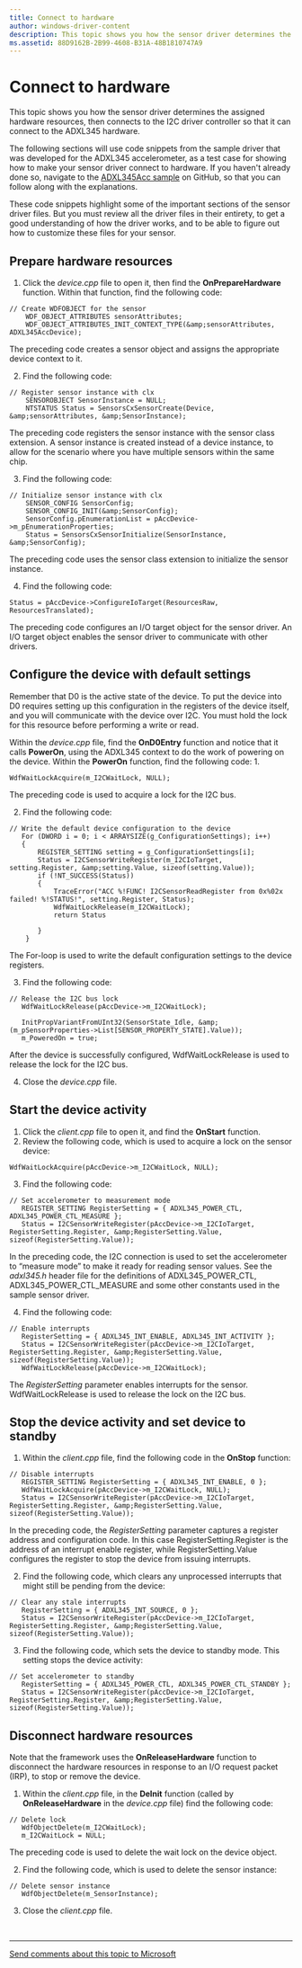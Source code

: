 ```yaml
---
title: Connect to hardware
author: windows-driver-content
description: This topic shows you how the sensor driver determines the assigned hardware resources, then connects to the I2C driver controller so that it can connect to the ADXL345 hardware.
ms.assetid: 88D9162B-2B99-4608-B31A-48B1810747A9
---
```


# Connect to hardware


This topic shows you how the sensor driver determines the assigned hardware resources, then connects to the I2C driver controller so that it can connect to the ADXL345 hardware.

The following sections will use code snippets from the sample driver that was developed for the ADXL345 accelerometer, as a test case for showing how to make your sensor driver connect to hardware. If you haven't already done so, navigate to the [ADXL345Acc sample](https://github.com/Microsoft/Windows-driver-samples/tree/1fbea08887e10e087c3f6bb0be8968e29e20cc84/sensors/ADXL345Acc) on GitHub, so that you can follow along with the explanations.

These code snippets highlight some of the important sections of the sensor driver files. But you must review all the driver files in their entirety, to get a good understanding of how the driver works, and to be able to figure out how to customize these files for your sensor.

## Prepare hardware resources


1. Click the *device.cpp* file to open it, then find the **OnPrepareHardware** function. Within that function, find the following code:
```ManagedCPlusPlus
// Create WDFOBJECT for the sensor
    WDF_OBJECT_ATTRIBUTES sensorAttributes;
    WDF_OBJECT_ATTRIBUTES_INIT_CONTEXT_TYPE(&amp;sensorAttributes, ADXL345AccDevice);
```

The preceding code creates a sensor object and assigns the appropriate device context to it.

2. Find the following code:
```ManagedCPlusPlus
// Register sensor instance with clx
    SENSOROBJECT SensorInstance = NULL;
    NTSTATUS Status = SensorsCxSensorCreate(Device, &amp;sensorAttributes, &amp;SensorInstance);
```

The preceding code registers the sensor instance with the sensor class extension. A sensor instance is created instead of a device instance, to allow for the scenario where you have multiple sensors within the same chip.

3. Find the following code:
```ManagedCPlusPlus
// Initialize sensor instance with clx
    SENSOR_CONFIG SensorConfig;
    SENSOR_CONFIG_INIT(&amp;SensorConfig);
    SensorConfig.pEnumerationList = pAccDevice->m_pEnumerationProperties;
    Status = SensorsCxSensorInitialize(SensorInstance, &amp;SensorConfig);
```

The preceding code uses the sensor class extension to initialize the sensor instance.

4. Find the following code:
```ManagedCPlusPlus
Status = pAccDevice->ConfigureIoTarget(ResourcesRaw, ResourcesTranslated);
```

The preceding code configures an I/O target object for the sensor driver. An I/O target object enables the sensor driver to communicate with other drivers.

## Configure the device with default settings


Remember that D0 is the active state of the device. To put the device into D0 requires setting up this configuration in the registers of the device itself, and you will communicate with the device over I2C. You must hold the lock for this resource before performing a write or read.

Within the *device.cpp* file, find the **OnD0Entry** function and notice that it calls **PowerOn**, using the ADXL345 context to do the work of powering on the device. Within the **PowerOn** function, find the following code:
1.
```ManagedCPlusPlus
WdfWaitLockAcquire(m_I2CWaitLock, NULL);
```

The preceding code is used to acquire a lock for the I2C bus.

2. Find the following code:
```ManagedCPlusPlus
// Write the default device configuration to the device
   For (DWORD i = 0; i < ARRAYSIZE(g_ConfigurationSettings); i++)
   {
       REGISTER_SETTING setting = g_ConfigurationSettings[i];
       Status = I2CSensorWriteRegister(m_I2CIoTarget, setting.Register, &amp;setting.Value, sizeof(setting.Value));
       if (!NT_SUCCESS(Status))
       {
           TraceError("ACC %!FUNC! I2CSensorReadRegister from 0x%02x failed! %!STATUS!", setting.Register, Status); 
           WdfWaitLockRelease(m_I2CWaitLock); 
           return Status 

       }
    }
```

The For-loop is used to write the default configuration settings to the device registers.

3. Find the following code:
```ManagedCPlusPlus
// Release the I2C bus lock
   WdfWaitLockRelease(pAccDevice->m_I2CWaitLock);
        
   InitPropVariantFromUInt32(SensorState_Idle, &amp;(m_pSensorProperties->List[SENSOR_PROPERTY_STATE].Value));
   m_PoweredOn = true;
```

After the device is successfully configured, WdfWaitLockRelease is used to release the lock for the I2C bus.

4. Close the *device.cpp* file.
## Start the device activity


1. Click the *client.cpp* file to open it, and find the **OnStart** function.
2. Review the following code, which is used to acquire a lock on the sensor device:
```ManagedCPlusPlus
WdfWaitLockAcquire(pAccDevice->m_I2CWaitLock, NULL);
```

3. Find the following code:
```ManagedCPlusPlus
// Set accelerometer to measurement mode
   REGISTER_SETTING RegisterSetting = { ADXL345_POWER_CTL, ADXL345_POWER_CTL_MEASURE };
   Status = I2CSensorWriteRegister(pAccDevice->m_I2CIoTarget, RegisterSetting.Register, &amp;RegisterSetting.Value, sizeof(RegisterSetting.Value));
```

In the preceding code, the I2C connection is used to set the accelerometer to “measure mode” to make it ready for reading sensor values. See the *adxl345.h* header file for the definitions of ADXL345\_POWER\_CTL, ADXL345\_POWER\_CTL\_MEASURE and some other constants used in the sample sensor driver.

4. Find the following code:
```ManagedCPlusPlus
// Enable interrupts
   RegisterSetting = { ADXL345_INT_ENABLE, ADXL345_INT_ACTIVITY };
   Status = I2CSensorWriteRegister(pAccDevice->m_I2CIoTarget, RegisterSetting.Register, &amp;RegisterSetting.Value, sizeof(RegisterSetting.Value));
   WdfWaitLockRelease(pAccDevice->m_I2CWaitLock);
```

The *RegisterSetting* parameter enables interrupts for the sensor. WdfWaitLockRelease is used to release the lock on the I2C bus.

## Stop the device activity and set device to standby


1. Within the *client.cpp* file, find the following code in the **OnStop** function:
```ManagedCPlusPlus
// Disable interrupts   
   REGISTER_SETTING RegisterSetting = { ADXL345_INT_ENABLE, 0 };
   WdfWaitLockAcquire(pAccDevice->m_I2CWaitLock, NULL);
   Status = I2CSensorWriteRegister(pAccDevice->m_I2CIoTarget, RegisterSetting.Register, &amp;RegisterSetting.Value, sizeof(RegisterSetting.Value));
```

In the preceding code, the *RegisterSetting* parameter captures a register address and configuration code. In this case RegisterSetting.Register is the address of an interrupt enable register, while RegisterSetting.Value configures the register to stop the device from issuing interrupts.

2. Find the following code, which clears any unprocessed interrupts that might still be pending from the device:
```ManagedCPlusPlus
// Clear any stale interrupts
   RegisterSetting = { ADXL345_INT_SOURCE, 0 };
   Status = I2CSensorWriteRegister(pAccDevice->m_I2CIoTarget, RegisterSetting.Register, &amp;RegisterSetting.Value, sizeof(RegisterSetting.Value));
```

3. Find the following code, which sets the device to standby mode. This setting stops the device activity:
```ManagedCPlusPlus
// Set accelerometer to standby
   RegisterSetting = { ADXL345_POWER_CTL, ADXL345_POWER_CTL_STANDBY };
   Status = I2CSensorWriteRegister(pAccDevice->m_I2CIoTarget, RegisterSetting.Register, &amp;RegisterSetting.Value, sizeof(RegisterSetting.Value));
```

## Disconnect hardware resources


Note that the framework uses the **OnReleaseHardware** function to disconnect the hardware resources in response to an I/O request packet (IRP), to stop or remove the device.

1. Within the *client.cpp* file, in the **DeInit** function (called by **OnReleaseHardware** in the *device.cpp* file) find the following code:
```ManagedCPlusPlus
// Delete lock
   WdfObjectDelete(m_I2CWaitLock);
   m_I2CWaitLock = NULL;
```

The preceding code is used to delete the wait lock on the device object.

2. Find the following code, which is used to delete the sensor instance:
```ManagedCPlusPlus
// Delete sensor instance
   WdfObjectDelete(m_SensorInstance);
```

3. Close the *client.cpp* file.
 

 


--------------------
[Send comments about this topic to Microsoft](mailto:wsddocfb@microsoft.com?subject=Documentation%20feedback%20%5Bsensors\sensors%5D:%20Connect%20to%20hardware%20%20RELEASE:%20%281/12/2017%29&body=%0A%0APRIVACY%20STATEMENT%0A%0AWe%20use%20your%20feedback%20to%20improve%20the%20documentation.%20We%20don't%20use%20your%20email%20address%20for%20any%20other%20purpose,%20and%20we'll%20remove%20your%20email%20address%20from%20our%20system%20after%20the%20issue%20that%20you're%20reporting%20is%20fixed.%20While%20we're%20working%20to%20fix%20this%20issue,%20we%20might%20send%20you%20an%20email%20message%20to%20ask%20for%20more%20info.%20Later,%20we%20might%20also%20send%20you%20an%20email%20message%20to%20let%20you%20know%20that%20we've%20addressed%20your%20feedback.%0A%0AFor%20more%20info%20about%20Microsoft's%20privacy%20policy,%20see%20http://privacy.microsoft.com/default.aspx. "Send comments about this topic to Microsoft")


